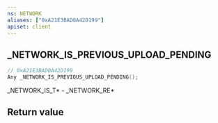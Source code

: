 ```yaml
---
ns: NETWORK
aliases: ["0xA21E3BAD0A42D199"]
apiset: client
---
```

## _NETWORK_IS_PREVIOUS_UPLOAD_PENDING

```c
// 0xA21E3BAD0A42D199
Any _NETWORK_IS_PREVIOUS_UPLOAD_PENDING();
```

_NETWORK_IS_T* - _NETWORK_RE*


## Return value


